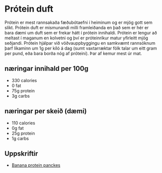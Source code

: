 # Prótein duft

Prótein er mest rannsakaða fæðubótaefni í heiminum og er mjög gott sem slíkt. Prótein duft er mismunandi milli framleiðanda en það sem er hér er bara dæmi um duft sem er frekar hátt í prótein innihaldi. Prótein er lengur að meltast í maganum en kolvetni og því er próteinríkur matur yfirleitt mjög seðjandi. Prótein hjálpar við vöðvauppbyggingu en samkvæmt rannsóknum þarf líkaminn um 1g per kíló á dag (sumt vaxtarræktar fólk talar um eitt gram per pund, eða bara borða nóg af próteini). Þar af kemur mest úr mat.

## næringar innihald per 100g

- 330 calories
- 0 fat
- 75g protein
- 3g carbs

## næringar per skeið (dæmi)

- 110 calories
- 0g fat
- 25g protein
- 1g carbs

## Uppskriftir

- [Banana protein panckes](protein_pancakes.md)
